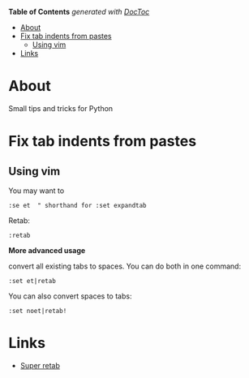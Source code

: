 <!-- START doctoc generated TOC please keep comment here to allow auto update -->
<!-- DON'T EDIT THIS SECTION, INSTEAD RE-RUN doctoc TO UPDATE -->
**Table of Contents**  *generated with [DocToc](https://github.com/thlorenz/doctoc)*

- [About](#about)
- [Fix tab indents from pastes](#fix-tab-indents-from-pastes)
  - [Using vim](#using-vim)
- [Links](#links)

<!-- END doctoc generated TOC please keep comment here to allow auto update -->

# About

Small tips and tricks for Python

# Fix tab indents from pastes

## Using vim

You may want to

```
:se et  " shorthand for :set expandtab
```

Retab:
```
:retab
```

**More advanced usage**

 convert all existing tabs to spaces. You can do both in one command:
```
:set et|retab
```

You can also convert spaces to tabs:
```
:set noet|retab!
```

# Links

* [Super retab](http://vim.wikia.com/wiki/Super_retab)
